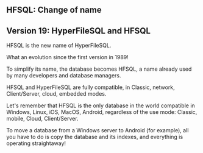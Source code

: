 
## HFSQL: Change of name
			

<a name="NOTE1"></a>
<a name="NOTE1_1"></a>


## Version 19: HyperFileSQL and HFSQL
<a name="version_19_hyperfilesql_and_hfsql_ELTTEXTE000051"></a>
HFSQL is the new name of HyperFileSQL. 

What an evolution since the first version in 1989!

To simplify its name, the database becomes HFSQL, a name already used by many developers and database managers.

HFSQL and HyperFileSQL are fully compatible, in Classic, network, Client/Server, cloud, embedded modes.

Let's remember that HFSQL is the only database in the world compatible in Windows, Linux, iOS, MacOS, Android, regardless of the use mode: Classic, mobile, Cloud, Client/Server.

To move a database from a Windows server to Android (for example), all you have to do is copy the database and its indexes, and everything is operating straightaway!


